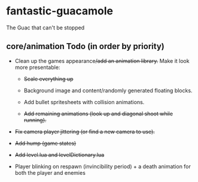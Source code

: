 # fantastic-guacamole

The Guac that can't be stopped

core/animation Todo (in order by priority)
-------
- Clean up the games appearance~~/add an animation library.~~ Make it look more presentable:

  - ~~Scale everything up~~

  - Background image and content/randomly generated floating blocks.

  - Add bullet spritesheets with collision animations.

  - ~~Add remaining animations (look up and diagonal shoot while running).~~

- ~~Fix camera player jittering (or find a new camera to use).~~

- ~~Add hump (game states)~~

- ~~Add level.lua and levelDictionary.lua~~

- Player blinking on respawn (invincibility period) + a death animation for both the player and enemies
